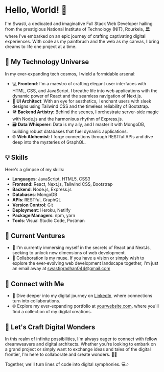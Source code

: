 # Hello, World! 👋

I'm Swasti, a dedicated and imaginative Full Stack Web Developer hailing from the prestigious National Institute of Technology (NIT), Rourkela, 🏛️ where I've embarked on an epic journey of crafting captivating digital experiences. With code as my paintbrush and the web as my canvas, I bring dreams to life one project at a time.

## 🚀 My Technology Universe

In my ever-expanding tech cosmos, I wield a formidable arsenal:

- 💻 **Frontend**: I'm a maestro of crafting elegant user interfaces with HTML, CSS, and JavaScript. I breathe life into web applications with the dynamic power of React and the seamless navigation of Next.js.
- 🎨 **UI Architect**: With an eye for aesthetics, I enchant users with sleek designs using Tailwind CSS and the timeless reliability of Bootstrap.
- 🛠️ **Backend Artistry**: Behind the scenes, I orchestrate server-side magic with Node.js and the harmonious rhythm of Express.js.
- 🗃️ **Data Whisperer**: Data is my ally, and I master it with MongoDB, building robust databases that fuel dynamic applications.
- 🌐 **Web Alchemist**: I forge connections through RESTful APIs and dive deep into the mysteries of GraphQL.

## 💡 Skills

Here's a glimpse of my skills:

- **Languages**: JavaScript, HTML5, CSS3
- **Frontend**: React, Next.js, Tailwind CSS, Bootstrap
- **Backend**: Node.js, Express.js
- **Databases**: MongoDB
- **APIs**: RESTful, GraphQL
- **Version Control**: Git
- **Deployment**: Heroku, Netlify
- **Package Managers**: npm, yarn
- **Tools**: Visual Studio Code, Postman

## 🔧 Current Ventures

- 🌱 I'm currently immersing myself in the secrets of React and NextJs, seeking to unlock new dimensions of web development.
- 💬 Collaboration is my muse. If you have a vision or simply wish to explore the ever-evolving web development landscape together, I'm just an email away at swastipradhan044@gmail.com


## 🌟 Connect with Me

- 🔗 Dive deeper into my digital journey on [LinkedIn]([https://www.linkedin.com/in/your-linkedin](https://www.linkedin.com/in/swasti-sundar-pradhan-980087224/)/), where connections turn into collaborations.
- 🌐 Explore my ever-expanding portfolio at [yourwebsite.com](https://swastisundar.com), where you'll find a collection of my digital creations.

## 🤝 Let's Craft Digital Wonders

In this realm of infinite possibilities, I'm always eager to connect with fellow dreamweavers and digital architects. Whether you're looking to embark on a grand project or simply want to exchange ideas and tales of the digital frontier, I'm here to collaborate and create wonders. 🌌🚀

Together, we'll turn lines of code into digital symphonies. 💻🎶
